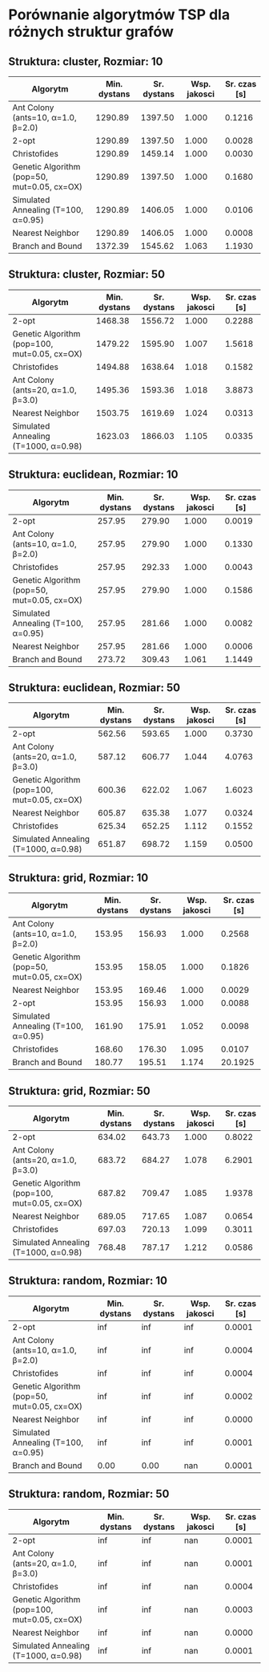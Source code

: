 # Porównanie algorytmów TSP dla różnych struktur grafów

## Struktura: cluster, Rozmiar: 10

| Algorytm | Min. dystans | Sr. dystans | Wsp. jakosci | Sr. czas [s] |
| --- | --- | --- | --- | --- |
| Ant Colony (ants=10, α=1.0, β=2.0) | 1290.89 | 1397.50 | 1.000 | 0.1216 |
| 2-opt | 1290.89 | 1397.50 | 1.000 | 0.0028 |
| Christofides | 1290.89 | 1459.14 | 1.000 | 0.0030 |
| Genetic Algorithm (pop=50, mut=0.05, cx=OX) | 1290.89 | 1397.50 | 1.000 | 0.1680 |
| Simulated Annealing (T=100, α=0.95) | 1290.89 | 1406.05 | 1.000 | 0.0106 |
| Nearest Neighbor | 1290.89 | 1406.05 | 1.000 | 0.0008 |
| Branch and Bound | 1372.39 | 1545.62 | 1.063 | 1.1930 |


## Struktura: cluster, Rozmiar: 50

| Algorytm | Min. dystans | Sr. dystans | Wsp. jakosci | Sr. czas [s] |
| --- | --- | --- | --- | --- |
| 2-opt | 1468.38 | 1556.72 | 1.000 | 0.2288 |
| Genetic Algorithm (pop=100, mut=0.05, cx=OX) | 1479.22 | 1595.90 | 1.007 | 1.5618 |
| Christofides | 1494.88 | 1638.64 | 1.018 | 0.1582 |
| Ant Colony (ants=20, α=1.0, β=3.0) | 1495.36 | 1593.36 | 1.018 | 3.8873 |
| Nearest Neighbor | 1503.75 | 1619.69 | 1.024 | 0.0313 |
| Simulated Annealing (T=1000, α=0.98) | 1623.03 | 1866.03 | 1.105 | 0.0335 |


## Struktura: euclidean, Rozmiar: 10

| Algorytm | Min. dystans | Sr. dystans | Wsp. jakosci | Sr. czas [s] |
| --- | --- | --- | --- | --- |
| 2-opt | 257.95 | 279.90 | 1.000 | 0.0019 |
| Ant Colony (ants=10, α=1.0, β=2.0) | 257.95 | 279.90 | 1.000 | 0.1330 |
| Christofides | 257.95 | 292.33 | 1.000 | 0.0043 |
| Genetic Algorithm (pop=50, mut=0.05, cx=OX) | 257.95 | 279.90 | 1.000 | 0.1586 |
| Simulated Annealing (T=100, α=0.95) | 257.95 | 281.66 | 1.000 | 0.0082 |
| Nearest Neighbor | 257.95 | 281.66 | 1.000 | 0.0006 |
| Branch and Bound | 273.72 | 309.43 | 1.061 | 1.1449 |


## Struktura: euclidean, Rozmiar: 50

| Algorytm | Min. dystans | Sr. dystans | Wsp. jakosci | Sr. czas [s] |
| --- | --- | --- | --- | --- |
| 2-opt | 562.56 | 593.65 | 1.000 | 0.3730 |
| Ant Colony (ants=20, α=1.0, β=3.0) | 587.12 | 606.77 | 1.044 | 4.0763 |
| Genetic Algorithm (pop=100, mut=0.05, cx=OX) | 600.36 | 622.02 | 1.067 | 1.6023 |
| Nearest Neighbor | 605.87 | 635.38 | 1.077 | 0.0324 |
| Christofides | 625.34 | 652.25 | 1.112 | 0.1552 |
| Simulated Annealing (T=1000, α=0.98) | 651.87 | 698.72 | 1.159 | 0.0500 |


## Struktura: grid, Rozmiar: 10

| Algorytm | Min. dystans | Sr. dystans | Wsp. jakosci | Sr. czas [s] |
| --- | --- | --- | --- | --- |
| Ant Colony (ants=10, α=1.0, β=2.0) | 153.95 | 156.93 | 1.000 | 0.2568 |
| Genetic Algorithm (pop=50, mut=0.05, cx=OX) | 153.95 | 158.05 | 1.000 | 0.1826 |
| Nearest Neighbor | 153.95 | 169.46 | 1.000 | 0.0029 |
| 2-opt | 153.95 | 156.93 | 1.000 | 0.0088 |
| Simulated Annealing (T=100, α=0.95) | 161.90 | 175.91 | 1.052 | 0.0098 |
| Christofides | 168.60 | 176.30 | 1.095 | 0.0107 |
| Branch and Bound | 180.77 | 195.51 | 1.174 | 20.1925 |


## Struktura: grid, Rozmiar: 50

| Algorytm | Min. dystans | Sr. dystans | Wsp. jakosci | Sr. czas [s] |
| --- | --- | --- | --- | --- |
| 2-opt | 634.02 | 643.73 | 1.000 | 0.8022 |
| Ant Colony (ants=20, α=1.0, β=3.0) | 683.72 | 684.27 | 1.078 | 6.2901 |
| Genetic Algorithm (pop=100, mut=0.05, cx=OX) | 687.82 | 709.47 | 1.085 | 1.9378 |
| Nearest Neighbor | 689.05 | 717.65 | 1.087 | 0.0654 |
| Christofides | 697.03 | 720.13 | 1.099 | 0.3011 |
| Simulated Annealing (T=1000, α=0.98) | 768.48 | 787.17 | 1.212 | 0.0586 |


## Struktura: random, Rozmiar: 10

| Algorytm | Min. dystans | Sr. dystans | Wsp. jakosci | Sr. czas [s] |
| --- | --- | --- | --- | --- |
| 2-opt | inf | inf | inf | 0.0001 |
| Ant Colony (ants=10, α=1.0, β=2.0) | inf | inf | inf | 0.0004 |
| Christofides | inf | inf | inf | 0.0004 |
| Genetic Algorithm (pop=50, mut=0.05, cx=OX) | inf | inf | inf | 0.0002 |
| Nearest Neighbor | inf | inf | inf | 0.0000 |
| Simulated Annealing (T=100, α=0.95) | inf | inf | inf | 0.0001 |
| Branch and Bound | 0.00 | 0.00 | nan | 0.0001 |


## Struktura: random, Rozmiar: 50

| Algorytm | Min. dystans | Sr. dystans | Wsp. jakosci | Sr. czas [s] |
| --- | --- | --- | --- | --- |
| 2-opt | inf | inf | nan | 0.0001 |
| Ant Colony (ants=20, α=1.0, β=3.0) | inf | inf | nan | 0.0001 |
| Christofides | inf | inf | nan | 0.0004 |
| Genetic Algorithm (pop=100, mut=0.05, cx=OX) | inf | inf | nan | 0.0003 |
| Nearest Neighbor | inf | inf | nan | 0.0000 |
| Simulated Annealing (T=1000, α=0.98) | inf | inf | nan | 0.0001 |


